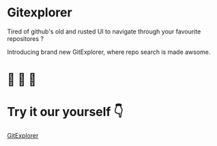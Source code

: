 # Gitexplorer

Tired of github's old and rusted UI to navigate through your favourite repositores ?

Introducing brand new GitExplorer, where repo search is made awsome.

# 🎉 🎉 🎉

# Try it our yourself 👇

[GitExplorer](https://affectionate-rosalind-c9e126.netlify.app)
